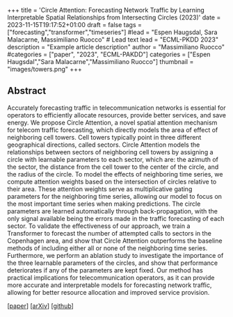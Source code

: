 +++
title = 'Circle Attention: Forecasting Network Traffic by Learning Interpretable Spatial Relationships from Intersecting Circles (2023)'
date = 2023-11-15T19:17:52+01:00
draft = false
tags = ["forecasting","transformer","timeseries"]
#lead = "Espen Haugsdal, Sara Malacarne, Massimiliano Ruocco" # Lead text
lead = "ECML-PKDD 2023"
description =  "Example article description"
author = "Massimiliano Ruocco"
#categories = ["paper", "2023", "ECML-PAKDD"]
categories = ["Espen Haugsdal","Sara Malacarne","Massimiliano Ruocco"]
thumbnail = "images/towers.png"
+++

## Abstract
Accurately forecasting traffic in telecommunication networks is essential for operators to efficiently allocate resources, provide better services, and save energy. We propose Circle Attention, a novel spatial attention mechanism for telecom traffic forecasting, which directly models the area of effect of neighboring cell towers. Cell towers typically point in three different geographical directions, called sectors. Circle Attention models the relationships between sectors of neighboring cell towers by assigning a circle with learnable parameters to each sector, which are: the azimuth of the sector, the distance from the cell tower to the center of the circle, and the radius of the circle. To model the effects of neighboring time series, we compute attention weights based on the intersection of circles relative to their area. These attention weights serve as multiplicative gating parameters for the neighboring time series, allowing our model to focus on the most important time series when making predictions. The circle parameters are learned automatically through back-propagation, with the only signal available being the errors made in the traffic forecasting of each sector. To validate the effectiveness of our approach, we train a Transformer to forecast the number of attempted calls to sectors in the Copenhagen area, and show that Circle Attention outperforms the baseline methods of including either all or none of the neighboring time series. Furthermore, we perform an ablation study to investigate the importance of the three learnable parameters of the circles, and show that performance deteriorates if any of the parameters are kept fixed. Our method has practical implications for telecommunication operators, as it can provide more accurate and interpretable models for forecasting network traffic, allowing for better resource allocation and improved service provision.

[[paper](https://dl.acm.org/doi/10.1007/978-3-031-43430-3_7)]
[[arXiv]()]
[[github]()]
